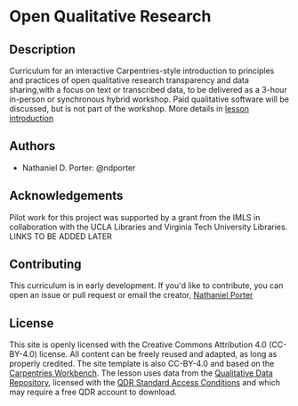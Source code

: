 # Open Qualitative Research

## Description

Curriculum for an interactive Carpentries-style introduction to principles and practices of open qualitative research transparency and data sharing,with a focus on text or transcribed data, to be delivered as a 3-hour in-person or synchronous hybrid workshop. Paid qualitative software will be discussed, but is not part of the workshop. More details in [lesson introduction](https://ucla-imls-open-sci.info/open-qualitative-research/)

## Authors

- Nathaniel D. Porter: @ndporter

## Acknowledgements

Pilot work for this project was supported by a grant from the IMLS in collaboration with the UCLA Libraries and Virginia Tech University Libraries. LINKS TO BE ADDED LATER

## Contributing

This curriculum is in early development. If you'd like to contribute, you can open an issue or pull request or email the creator, [Nathaniel Porter](mailto:ndporter@vt.edu)

## License

This site is openly licensed with the Creative Commons Attribution 4.0 (CC-BY-4.0) license. All content can be freely reused and adapted, as long as properly credited. The site template is also CC-BY-4.0 and based on the [Carpentries Workbench](https://github.com/carpentries/workbench-template-md). The lesson uses data from the [Qualitative Data Repository](https://qdr.syr.edu/), licensed with the [QDR Standard Access Conditions](https://qdr.syr.edu/policies/qdr-standard-access-conditions) and which may require a free QDR account to download.
